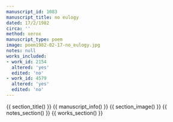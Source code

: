 ```yaml
---
manuscript_id: 1083
manuscript_title: no eulogy
dated: 17/2/1982
circa: ''
method: xerox
manuscript_type: poem
image: poem1982-02-17-no_eulogy.jpg
notes: null
works_included:
- work_id: 2154
  altered: 'yes'
  edited: 'no'
- work_id: 4579
  altered: 'yes'
  edited: 'no'
---
```


{{ section_title() }}
{{ manuscript_info() }}
{{ section_image() }}
{{ notes_section() }}
{{ works_section() }}
